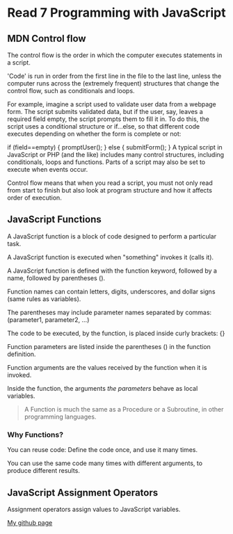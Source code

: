# Read 7 Programming with JavaScript

## MDN Control flow

The control flow is the order in which the computer executes statements in a script.

'Code' is run in order from the first line in the file to the last line, unless the computer runs across the (extremely frequent) structures that change the control flow, such as conditionals and loops.

For example, imagine a script used to validate user data from a webpage form. The script submits validated data, but if the user, say, leaves a required field empty, the script prompts them to fill it in. To do this, the script uses a conditional structure or if...else, so that different code executes depending on whether the form is complete or not:

if (field==empty) {
    promptUser();
} else {
    submitForm();
}
A typical script in JavaScript or PHP (and the like) includes many control structures, including conditionals, loops and functions. Parts of a script may also be set to execute when events occur.

Control flow means that when you read a script, you must not only read from start to finish but also look at program structure and how it affects order of execution.

## JavaScript Functions

A JavaScript function is a block of code designed to perform a particular task.

A JavaScript function is executed when "something" invokes it (calls it).

A JavaScript function is defined with the function keyword, followed by a name, followed by parentheses ().

Function names can contain letters, digits, underscores, and dollar signs (same rules as variables).

The parentheses may include parameter names separated by commas:
(parameter1, parameter2, ...)

The code to be executed, by the function, is placed inside curly brackets: {}

Function parameters are listed inside the parentheses () in the function definition.

Function arguments are the values received by the function when it is invoked.

Inside the function, the arguments *the parameters* behave as local variables.

> A Function is much the same as a Procedure or a Subroutine, in other programming languages.

### Why Functions?

You can reuse code: Define the code once, and use it many times.

You can use the same code many times with different arguments, to produce different results.

## JavaScript Assignment Operators

Assignment operators assign values to JavaScript variables.

[My github page](https://mattman206.github.io/reading-notes-102d40/class7.html)
